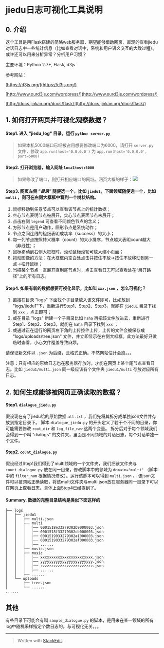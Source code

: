 jiedu日志可视化工具说明
========

## 0. 介绍

这个工具是用Flask搭建的简略web服务器，期望能够借助网页，直观的查看jiedu对话日志中一些统计信息（比如查看对话中，系统和用户语义交互的大致过程）。或许还可以用来分析异常？分析用户习惯？

主要环境：Python 2.7+, Flask, d3js

参考网站：

[https://d3js.org/](https://d3js.org/)

[http://www.ourd3js.com/wordpress/](http://www.ourd3js.com/wordpress/)

[http://docs.jinkan.org/docs/flask/](http://docs.jinkan.org/docs/flask/)


## 1. 如何打开网页并可视化观察数据？

#### Step1. 进入 "jiedu_log" 目录，运行 `python server.py`

> 如果本机5000端口已经被占用想要修改端口为6000，请打开 `server.py` 文件，修改 `app.run(host='0.0.0.0')` 为 `app.run(host='0.0.0.0', port=6000)` 

#### Step2. 打开浏览器，输入网址 `localhost:5000` 

> 如果修改了端口，则打开相应端口的网址。网页大概的样子：![](jiedu_display.jpg)

#### Step3. 网页左侧 *"目录"* 随便选一个，比如 `jiedu1`，下面领域随便选一个，比如`multi` ，则可在右侧大框框中看到一个树状结构。

> 
1. 鼠标移动到任意节点可以查看该节点上的统计数据；
2. 空心节点表明节点被展开，实心节点表面节点未展开；
3. 点击右侧 `legend` 可查看不同颜色节点的含义；
4. 方形节点是用户动作，圆形节点是系统动作；
5. 节点之间连线的粗细表明成功率（success）的大小；
6. 每一列节点按照转义概率（count）的大小排序，节点越大表明count越大（非线性）；
7. 鼠标移动到右侧大框框时，滚动鼠标滚轮可放大缩小页面；
8. 拖动图像的方法：在大框框内空白处点击并按住不放->按住不放移动到另一点->松开鼠标；
9. 当把某个节点一直展开直到尾节点时，点击查看日志可以查看处在“展开路径”上的所有日志。

#### Step4. 如果有新的数据想要可视化显示，比如叫 `xxx.json` ，怎么可视化？

> 
1. 直接在目录 "logs" 下面找个子目录放入该文件即可，比如放到 "logs/jiedu1"下，重新进行Step1、Step2、Step3，就能在 `jiedu1` 目录下找到 `xxx` ，点击即可；
2. 或在目录 "logs" 新建一个子目录比如 `haha` 再把该文件放进去，重新进行Step1、Step2、Step3，就能在 `haha` 目录下找到 `xxx` ；
3. 或通过正在运行的网页左下角的上传控件上传，上传的文件会被保存成 "logs/uploads/tree.json" 文件，并立即显示在右侧大框框。此方法最好只做临时查看，小心文件覆盖导致麻烦。
> 
请保证新文件以 `.json` 为后缀，且格式正确。不然网站估计会崩。。。
> 
注意：只有相应的原始日志也在服务器存放时，才能在网页上某个尾节点查看日志。比如 `jiedu1/multi.json` 同一级应该有个文件夹 `jiedu1/multi` 存放对应所有日志。

## 2. 如何生成能够被网页正确读取的数据？

#### Step1. `dialogue_jiedu.py`

假设现在有了jiedu给的原始数据 `all.txt` ，我们先将其拆分成单独json文件并存放到指定目录下。
脚本 `dialogue_jiedu.py` 的开头定义了若干个不同的目录，你可能需要修改 `root_dir` 和 `log_file_raw` 这两个变量。
拆分后对于每个领域我们会得到一个叫 "dialogs" 的文件夹，里面是不同领域的对话日志，每个对话单独一个文件。

#### Step2. `count_dialogue.py`

假设经过Step1我们得到了multi领域的一个文件夹，我们把该文件夹与 `count_dialogue.py` 放在同一目录，修改脚本中的领域为 `domain="multi"` （脚本中的 `filter_num` 根据情况修改）。运行该脚本可以得到 `multi.json` 。
该json文件可以被网站正确读取，将该multi文件夹与multi.json放在服务器同一目录下可以在网页上查看日志，具体上面Step4已经提到了。

#### Summary. 数据的完整目录结构是类似下面这样的

```
├── logs
│   ├── jiedu1
│   │   ├── multi.json
│   │   ├── multi
│   │   │   ├── 0001518e33279302b9000003.json
│   │   │   ├── 0001518f33279302cb000003.json
│   │   │   ├── 0001519033279302a1000003.json
│   │   │   ├── 0001519033279302af000003.json
│   │   │   ├── ......
│   │   ├── music.json
│   │   ├── music
│   │   │   ├── xxxxxxxxxxxxxxxxxxxxxxxx.json
│   │   │   ├── yyyyyyyyyyyyyyyyyyyyyyyy.json
│   │   │   ├── zzzzzzzzzzzzzzzzzzzzzzzz.json
│   │   │   ├── ......
│   │   ├── ......
│   └── uploads
│       ├── tree.json
│       └── ......
......
```

## 其他

有些目录下可能会有叫 `sample_dialogue.py` 的脚本，是用来在某一领域的所有log中随机采样指定个数日志的。与可视化无关。。。


----------

> Written with [StackEdit](https://stackedit.io/).
